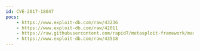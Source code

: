 ```yaml
---
id: CVE-2017-18047
pocs:
    - https://www.exploit-db.com/raw/43236
    - https://www.exploit-db.com/raw/42011
    - https://raw.githubusercontent.com/rapid7/metasploit-framework/master/modules/exploits/windows/ftp/labf_nfsaxe.rb
    - https://www.exploit-db.com/raw/43518
---
```

